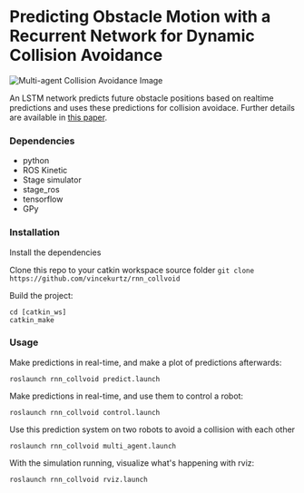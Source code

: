 # Predicting Obstacle Motion with a Recurrent Network for Dynamic Collision Avoidance

![Multi-agent Collision Avoidance Image](multiagend_demo.png)

An LSTM network predicts future obstacle positions based on realtime predictions and uses these predictions for collision avoidace.
Further details are available in [this paper](https://arxiv.org/abs/1811.01075).

### Dependencies

- python
- ROS Kinetic
- Stage simulator
- stage\_ros
- tensorflow
- GPy

### Installation

Install the dependencies

Clone this repo to your catkin workspace source folder
`git clone https://github.com/vincekurtz/rnn_collvoid`

Build the project:
```
cd [catkin_ws]
catkin_make
```

### Usage

Make predictions in real-time, and make a plot of predictions afterwards:
```
roslaunch rnn_collvoid predict.launch
```

Make predictions in real-time, and use them to control a robot:
```
roslaunch rnn_collvoid control.launch
```

Use this prediction system on two robots to avoid a collision with each other
```
roslaunch rnn_collvoid multi_agent.launch
```

With the simulation running, visualize what's happening with rviz:
```
roslaunch rnn_collvoid rviz.launch
```

